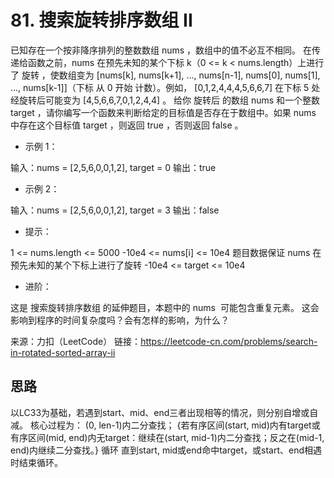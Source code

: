 # 81. 搜索旋转排序数组 II
已知存在一个按非降序排列的整数数组 nums ，数组中的值不必互不相同。
在传递给函数之前，nums 在预先未知的某个下标 k（0 <= k < nums.length）上进行了 旋转 ，使数组变为 [nums[k], nums[k+1], ..., nums[n-1], nums[0], nums[1], ..., nums[k-1]]（下标 从 0 开始 计数）。例如， [0,1,2,4,4,4,5,6,6,7] 在下标 5 处经旋转后可能变为 [4,5,6,6,7,0,1,2,4,4] 。
给你 旋转后 的数组 nums 和一个整数 target ，请你编写一个函数来判断给定的目标值是否存在于数组中。如果 nums 中存在这个目标值 target ，则返回 true ，否则返回 false 。

* 示例 1：

输入：nums = [2,5,6,0,0,1,2], target = 0
输出：true


* 示例 2：

输入：nums = [2,5,6,0,0,1,2], target = 3
输出：false
 

* 提示：

1 <= nums.length <= 5000
-10e4 <= nums[i] <= 10e4
题目数据保证 nums 在预先未知的某个下标上进行了旋转
-10e4 <= target <= 10e4
 

* 进阶：

这是 搜索旋转排序数组 的延伸题目，本题中的 nums  可能包含重复元素。
这会影响到程序的时间复杂度吗？会有怎样的影响，为什么？

来源：力扣（LeetCode）
链接：https://leetcode-cn.com/problems/search-in-rotated-sorted-array-ii

## 思路
以LC33为基础，若遇到start、mid、end三者出现相等的情况，则分别自增或自减。
核心过程为：
    (0, len-1)内二分查找；
    {若有序区间(start, mid)内有target或有序区间(mid, end)内无target：继续在(start, mid-1)内二分查找；反之在(mid-1, end)内继续二分查找。} 循环
    直到start, mid或end命中target，或start、end相遇时结束循环。
